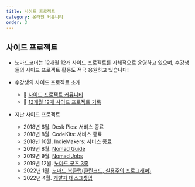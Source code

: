 ```yaml
---
title: 사이드 프로젝트
category: 온라인 커뮤니티
order: 3
---
```


## 사이드 프로젝트

- 노마드코더는 12개월 12개 사이드 프로젝트를 자체적으로 운영하고 있으며, 수강생들의 사이드 프로젝트 활동도 적극 응원하고 있습니다!
- 수강생의 사이드 프로젝트 소개
  - 🎈 [사이드 프로젝트 커뮤니티](https://nomadcoders.co/community/side_projects)
  - 🎈 [12개월 12개 사이드 프로젝트 기록](https://brunch.co.kr/magazine/sideproject12)

- 지난 사이드 프로젝트
  - 2018년 6월. Desk Pics: 서비스 종료
  - 2018년 8월. CodeKits: 서비스 종료
  - 2018년 10월. IndieMakers: 서비스 종료
  - 2019년 8월. [Nomad Guide](https://nomadguide.glideapp.io/)
  - 2019년 9월. [Nomad Jobs](https://nomad-jobs.carrd.co/)
  - 2019년 12월. [노마드 굿즈 3종](https://tumblbug.com/nomadcoders_goods)
  - 2022년 1월. [노마드 북클럽(클린코드, 실용주의 프로그래머)](https://nomadcoders.co/community/thread/1639)
  - 2022년 4월. [개발자 데스크셋업](https://nomadcoders.oopy.io/desk-setup)
